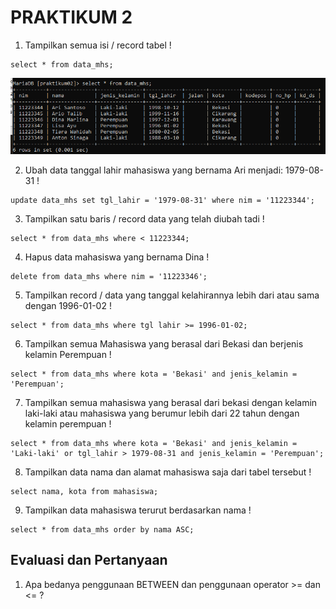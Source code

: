 # PRAKTIKUM 2

1. Tampilkan semua isi / record tabel !
```
select * from data_mhs;
```
![foto1](foto/ss1.png)

2. Ubah data tanggal lahir mahasiswa yang bernama Ari menjadi: 1979-08-31 !
```
update data_mhs set tgl_lahir = '1979-08-31' where nim = '11223344';
```


3. Tampilkan satu baris / record data yang telah diubah tadi !
```
select * from data_mhs where < 11223344;
```


4. Hapus data mahasiswa yang bernama Dina !
```
delete from data_mhs where nim = '11223346';
```


5. Tampilkan record / data yang tanggal kelahirannya lebih dari atau sama dengan 1996-01-02 !
```
select * from data_mhs where tgl lahir >= 1996-01-02;
```


6. Tampilkan semua Mahasiswa yang berasal dari Bekasi dan berjenis kelamin Perempuan !
```
select * from data_mhs where kota = 'Bekasi' and jenis_kelamin = 'Perempuan';
```


7. Tampilkan semua mahasiswa yang berasal dari bekasi dengan kelamin laki-laki atau mahasiswa yang berumur lebih dari 22 tahun dengan kelamin perempuan !
```
select * from data_mhs where kota = 'Bekasi' and jenis_kelamin = 'Laki-laki' or tgl_lahir > 1979-08-31 and jenis_kelamin = 'Perempuan';
```


8. Tampilkan data nama dan alamat mahasiswa saja dari tabel tersebut !
```
select nama, kota from mahasiswa;
```


9. Tampilkan data mahasiswa terurut berdasarkan nama !
```
select * from data_mhs order by nama ASC;
```


## Evaluasi dan Pertanyaan

1. Apa bedanya penggunaan BETWEEN dan penggunaan operator >= dan <= ?

